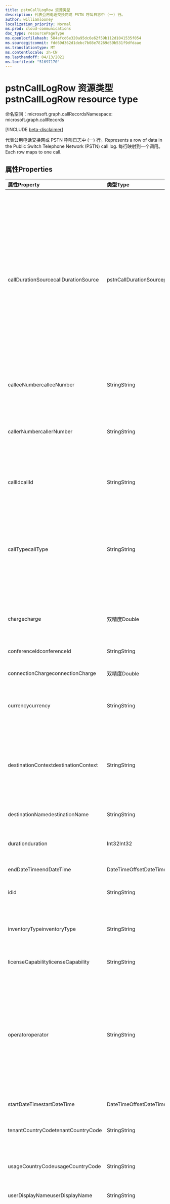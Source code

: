 ```yaml
---
title: pstnCallLogRow 资源类型
description: 代表公用电话交换网或 PSTN 呼叫日志中 (一) 行。
author: williamlooney
localization_priority: Normal
ms.prod: cloud-communications
doc_type: resourcePageType
ms.openlocfilehash: 584efcd6e320a95dc6e62f59b112d1041535f054
ms.sourcegitcommit: fdd69d362d1debc7b08e78269d59b531f9dfdaae
ms.translationtype: MT
ms.contentlocale: zh-CN
ms.lasthandoff: 04/13/2021
ms.locfileid: "51697170"
---
```

# <a name="pstncalllogrow-resource-type"></a><span data-ttu-id="23886-103">pstnCallLogRow 资源类型</span><span class="sxs-lookup"><span data-stu-id="23886-103">pstnCallLogRow resource type</span></span>

<span data-ttu-id="23886-104">命名空间：microsoft.graph.callRecords</span><span class="sxs-lookup"><span data-stu-id="23886-104">Namespace: microsoft.graph.callRecords</span></span>

[!INCLUDE [beta-disclaimer](../../includes/beta-disclaimer.md)]

<span data-ttu-id="23886-105">代表公用电话交换网或 PSTN 呼叫日志中 (一) 行。</span><span class="sxs-lookup"><span data-stu-id="23886-105">Represents a row of data in the Public Switch Telephone Network (PSTN) call log.</span></span> <span data-ttu-id="23886-106">每行映射到一个调用。</span><span class="sxs-lookup"><span data-stu-id="23886-106">Each row maps to one call.</span></span>

## <a name="properties"></a><span data-ttu-id="23886-107">属性</span><span class="sxs-lookup"><span data-stu-id="23886-107">Properties</span></span>

|<span data-ttu-id="23886-108">属性</span><span class="sxs-lookup"><span data-stu-id="23886-108">Property</span></span>|<span data-ttu-id="23886-109">类型</span><span class="sxs-lookup"><span data-stu-id="23886-109">Type</span></span>|<span data-ttu-id="23886-110">说明</span><span class="sxs-lookup"><span data-stu-id="23886-110">Description</span></span>|
|:---|:---|:---|
|<span data-ttu-id="23886-111">callDurationSource</span><span class="sxs-lookup"><span data-stu-id="23886-111">callDurationSource</span></span>|<span data-ttu-id="23886-112">pstnCallDurationSource</span><span class="sxs-lookup"><span data-stu-id="23886-112">pstnCallDurationSource</span></span>|<span data-ttu-id="23886-113">呼叫持续时间数据源。</span><span class="sxs-lookup"><span data-stu-id="23886-113">The source of the call duration data.</span></span> <span data-ttu-id="23886-114">如果呼叫通过 Operator Connect 计划使用第三方电信运营商，则运营商可能会提供其自己的呼叫持续时间数据。</span><span class="sxs-lookup"><span data-stu-id="23886-114">If the call uses a third-party telecommunications operator via the Operator Connect Program, the operator may provide their own call duration data.</span></span> <span data-ttu-id="23886-115">在这种情况下，属性值为 `operator` 。</span><span class="sxs-lookup"><span data-stu-id="23886-115">In this case, the property value is `operator`.</span></span> <span data-ttu-id="23886-116">否则，值为 `microsoft` 。</span><span class="sxs-lookup"><span data-stu-id="23886-116">Otherwise, the value is `microsoft`.</span></span>|
|<span data-ttu-id="23886-117">calleeNumber</span><span class="sxs-lookup"><span data-stu-id="23886-117">calleeNumber</span></span>|<span data-ttu-id="23886-118">String</span><span class="sxs-lookup"><span data-stu-id="23886-118">String</span></span>|<span data-ttu-id="23886-119">以 [E.164 格式拨打的](https://en.wikipedia.org/wiki/E.164) 号码。</span><span class="sxs-lookup"><span data-stu-id="23886-119">Number dialed in [E.164](https://en.wikipedia.org/wiki/E.164) format.</span></span>|
|<span data-ttu-id="23886-120">callerNumber</span><span class="sxs-lookup"><span data-stu-id="23886-120">callerNumber</span></span>|<span data-ttu-id="23886-121">String</span><span class="sxs-lookup"><span data-stu-id="23886-121">String</span></span>|<span data-ttu-id="23886-122">接收入站呼叫呼叫的号码或为出站呼叫拨打的号码。</span><span class="sxs-lookup"><span data-stu-id="23886-122">Number that received the call for inbound calls or the number dialed for outbound calls.</span></span> <span data-ttu-id="23886-123">E.164 格式。</span><span class="sxs-lookup"><span data-stu-id="23886-123">E.164 format.</span></span>|
|<span data-ttu-id="23886-124">callId</span><span class="sxs-lookup"><span data-stu-id="23886-124">callId</span></span>|<span data-ttu-id="23886-125">String</span><span class="sxs-lookup"><span data-stu-id="23886-125">String</span></span>|<span data-ttu-id="23886-126">呼叫标识符。</span><span class="sxs-lookup"><span data-stu-id="23886-126">Call identifier.</span></span> <span data-ttu-id="23886-127">不保证是唯一的。</span><span class="sxs-lookup"><span data-stu-id="23886-127">Not guaranteed to be unique.</span></span>|
|<span data-ttu-id="23886-128">callType</span><span class="sxs-lookup"><span data-stu-id="23886-128">callType</span></span>|<span data-ttu-id="23886-129">String</span><span class="sxs-lookup"><span data-stu-id="23886-129">String</span></span>|<span data-ttu-id="23886-130">该呼叫是 PSTN 出站呼叫还是入站呼叫以及呼叫类型，例如用户拨打的呼叫还是音频会议呼叫。</span><span class="sxs-lookup"><span data-stu-id="23886-130">Whether the call was a PSTN outbound or inbound call and the type of call such as a call placed by a user or an audio conference.</span></span>|
|<span data-ttu-id="23886-131">charge</span><span class="sxs-lookup"><span data-stu-id="23886-131">charge</span></span>|<span data-ttu-id="23886-132">双精度</span><span class="sxs-lookup"><span data-stu-id="23886-132">Double</span></span>|<span data-ttu-id="23886-133">向你的帐户收取的呼叫的金额或费用。</span><span class="sxs-lookup"><span data-stu-id="23886-133">Amount of money or cost of the call that is charged to your account.</span></span>|
|<span data-ttu-id="23886-134">conferenceId</span><span class="sxs-lookup"><span data-stu-id="23886-134">conferenceId</span></span>|<span data-ttu-id="23886-135">String</span><span class="sxs-lookup"><span data-stu-id="23886-135">String</span></span>|<span data-ttu-id="23886-136">音频会议的 ID。</span><span class="sxs-lookup"><span data-stu-id="23886-136">ID of the audio conference.</span></span>|
|<span data-ttu-id="23886-137">connectionCharge</span><span class="sxs-lookup"><span data-stu-id="23886-137">connectionCharge</span></span>|<span data-ttu-id="23886-138">双精度</span><span class="sxs-lookup"><span data-stu-id="23886-138">Double</span></span>|<span data-ttu-id="23886-139">连接费用价格。</span><span class="sxs-lookup"><span data-stu-id="23886-139">Connection fee price.</span></span>|
|<span data-ttu-id="23886-140">currency</span><span class="sxs-lookup"><span data-stu-id="23886-140">currency</span></span>|<span data-ttu-id="23886-141">String</span><span class="sxs-lookup"><span data-stu-id="23886-141">String</span></span>|<span data-ttu-id="23886-142">用于计算 [ISO 4217](https://en.wikipedia.org/wiki/ISO_4217) (开销的货币) 。</span><span class="sxs-lookup"><span data-stu-id="23886-142">Type of currency used to calculate the cost of the call ([ISO 4217](https://en.wikipedia.org/wiki/ISO_4217)).</span></span>|
|<span data-ttu-id="23886-143">destinationContext</span><span class="sxs-lookup"><span data-stu-id="23886-143">destinationContext</span></span>|<span data-ttu-id="23886-144">String</span><span class="sxs-lookup"><span data-stu-id="23886-144">String</span></span>|<span data-ttu-id="23886-145">呼叫是国内呼叫 (或地区内) 或 (或地区外部的) 用户位置进行呼叫。</span><span class="sxs-lookup"><span data-stu-id="23886-145">Whether the call was domestic (within a country or region) or international (outside a country or region) based on the user's location.</span></span>|
|<span data-ttu-id="23886-146">destinationName</span><span class="sxs-lookup"><span data-stu-id="23886-146">destinationName</span></span>|<span data-ttu-id="23886-147">String</span><span class="sxs-lookup"><span data-stu-id="23886-147">String</span></span>|<span data-ttu-id="23886-148">拨打的国家/地区。</span><span class="sxs-lookup"><span data-stu-id="23886-148">Country or region dialed.</span></span>|
|<span data-ttu-id="23886-149">duration</span><span class="sxs-lookup"><span data-stu-id="23886-149">duration</span></span>|<span data-ttu-id="23886-150">Int32</span><span class="sxs-lookup"><span data-stu-id="23886-150">Int32</span></span>|<span data-ttu-id="23886-151">呼叫连接时间（以秒表示）。</span><span class="sxs-lookup"><span data-stu-id="23886-151">How long the call was connected, in seconds.</span></span>|
|<span data-ttu-id="23886-152">endDateTime</span><span class="sxs-lookup"><span data-stu-id="23886-152">endDateTime</span></span>|<span data-ttu-id="23886-153">DateTimeOffset</span><span class="sxs-lookup"><span data-stu-id="23886-153">DateTimeOffset</span></span>|<span data-ttu-id="23886-154">呼叫结束时间。</span><span class="sxs-lookup"><span data-stu-id="23886-154">Call end time.</span></span>|
|<span data-ttu-id="23886-155">id</span><span class="sxs-lookup"><span data-stu-id="23886-155">id</span></span>|<span data-ttu-id="23886-156">String</span><span class="sxs-lookup"><span data-stu-id="23886-156">String</span></span>|<span data-ttu-id="23886-157">唯一呼叫标识符。</span><span class="sxs-lookup"><span data-stu-id="23886-157">Unique call identifier.</span></span> <span data-ttu-id="23886-158">GUID。</span><span class="sxs-lookup"><span data-stu-id="23886-158">GUID.</span></span>|
|<span data-ttu-id="23886-159">inventoryType</span><span class="sxs-lookup"><span data-stu-id="23886-159">inventoryType</span></span>|<span data-ttu-id="23886-160">String</span><span class="sxs-lookup"><span data-stu-id="23886-160">String</span></span>|<span data-ttu-id="23886-161">用户的电话号码类型，如免费电话号码服务。</span><span class="sxs-lookup"><span data-stu-id="23886-161">User's phone number type, such as a service of toll-free number.</span></span>|
|<span data-ttu-id="23886-162">licenseCapability</span><span class="sxs-lookup"><span data-stu-id="23886-162">licenseCapability</span></span>|<span data-ttu-id="23886-163">String</span><span class="sxs-lookup"><span data-stu-id="23886-163">String</span></span>|<span data-ttu-id="23886-164">用于呼叫的许可证。</span><span class="sxs-lookup"><span data-stu-id="23886-164">The license used for the call.</span></span>|
|<span data-ttu-id="23886-165">operator</span><span class="sxs-lookup"><span data-stu-id="23886-165">operator</span></span>|<span data-ttu-id="23886-166">String</span><span class="sxs-lookup"><span data-stu-id="23886-166">String</span></span>|<span data-ttu-id="23886-167">为此呼叫提供 PSTN 服务的电信运营商。</span><span class="sxs-lookup"><span data-stu-id="23886-167">The telecommunications operator which provided PSTN services for this call.</span></span> <span data-ttu-id="23886-168">这可能是 Microsoft，或者可能是通过 Operator Connect Program 的第三 [方运营商](https://techcommunity.microsoft.com/t5/microsoft-teams-blog/introducing-operator-connect-and-more-teams-calling-updates/ba-p/2176398)。</span><span class="sxs-lookup"><span data-stu-id="23886-168">This may be Microsoft, or it may be a third-party operator via the [Operator Connect Program](https://techcommunity.microsoft.com/t5/microsoft-teams-blog/introducing-operator-connect-and-more-teams-calling-updates/ba-p/2176398).</span></span>|
|<span data-ttu-id="23886-169">startDateTime</span><span class="sxs-lookup"><span data-stu-id="23886-169">startDateTime</span></span>|<span data-ttu-id="23886-170">DateTimeOffset</span><span class="sxs-lookup"><span data-stu-id="23886-170">DateTimeOffset</span></span>|<span data-ttu-id="23886-171">呼叫开始时间。</span><span class="sxs-lookup"><span data-stu-id="23886-171">Call start time.</span></span>|
|<span data-ttu-id="23886-172">tenantCountryCode</span><span class="sxs-lookup"><span data-stu-id="23886-172">tenantCountryCode</span></span>|<span data-ttu-id="23886-173">String</span><span class="sxs-lookup"><span data-stu-id="23886-173">String</span></span>|<span data-ttu-id="23886-174">租户的国家/地区代码 [ISO 3166-1 alpha-2](https://en.wikipedia.org/wiki/ISO_3166-1_alpha-2)。</span><span class="sxs-lookup"><span data-stu-id="23886-174">Country code of the tenant, [ISO 3166-1 alpha-2](https://en.wikipedia.org/wiki/ISO_3166-1_alpha-2).</span></span>|
|<span data-ttu-id="23886-175">usageCountryCode</span><span class="sxs-lookup"><span data-stu-id="23886-175">usageCountryCode</span></span>|<span data-ttu-id="23886-176">String</span><span class="sxs-lookup"><span data-stu-id="23886-176">String</span></span>|<span data-ttu-id="23886-177">用户的国家/地区代码 [ISO 3166-1 alpha-2](https://en.wikipedia.org/wiki/ISO_3166-1_alpha-2)。</span><span class="sxs-lookup"><span data-stu-id="23886-177">Country code of the user, [ISO 3166-1 alpha-2](https://en.wikipedia.org/wiki/ISO_3166-1_alpha-2).</span></span>|
|<span data-ttu-id="23886-178">userDisplayName</span><span class="sxs-lookup"><span data-stu-id="23886-178">userDisplayName</span></span>|<span data-ttu-id="23886-179">String</span><span class="sxs-lookup"><span data-stu-id="23886-179">String</span></span>|<span data-ttu-id="23886-180">用户的显示名称。</span><span class="sxs-lookup"><span data-stu-id="23886-180">Display name of the user.</span></span>|
|<span data-ttu-id="23886-181">userId</span><span class="sxs-lookup"><span data-stu-id="23886-181">userId</span></span>|<span data-ttu-id="23886-182">String</span><span class="sxs-lookup"><span data-stu-id="23886-182">String</span></span>|<span data-ttu-id="23886-183">在 Graph 中调用用户 ID。</span><span class="sxs-lookup"><span data-stu-id="23886-183">Calling user's ID in Graph.</span></span> <span data-ttu-id="23886-184">GUID。</span><span class="sxs-lookup"><span data-stu-id="23886-184">GUID.</span></span> <span data-ttu-id="23886-185">对于自动程序呼叫类型，此信息和其他用户信息将为 null/空 (ucap_in ucap_out) 。</span><span class="sxs-lookup"><span data-stu-id="23886-185">This and other user info will be null/empty for bot call types (ucap_in, ucap_out).</span></span>|
|<span data-ttu-id="23886-186">userPrincipalName</span><span class="sxs-lookup"><span data-stu-id="23886-186">userPrincipalName</span></span>|<span data-ttu-id="23886-187">String</span><span class="sxs-lookup"><span data-stu-id="23886-187">String</span></span>|<span data-ttu-id="23886-188">UserPrincipalName (Azure Active Directory) 登录名。</span><span class="sxs-lookup"><span data-stu-id="23886-188">UserPrincipalName (sign-in name) in Azure Active Directory.</span></span> <span data-ttu-id="23886-189">这通常与用户的 SIP 地址相同，并且可以与用户的电子邮件地址相同。</span><span class="sxs-lookup"><span data-stu-id="23886-189">This is usually the same as user's SIP Address, and can be same as user's e-mail address.</span></span>|

## <a name="relationships"></a><span data-ttu-id="23886-190">关系</span><span class="sxs-lookup"><span data-stu-id="23886-190">Relationships</span></span>

<span data-ttu-id="23886-191">无。</span><span class="sxs-lookup"><span data-stu-id="23886-191">None.</span></span>

## <a name="json-representation"></a><span data-ttu-id="23886-192">JSON 表示形式</span><span class="sxs-lookup"><span data-stu-id="23886-192">JSON representation</span></span>

<span data-ttu-id="23886-193">下面是资源的 JSON 表示形式。</span><span class="sxs-lookup"><span data-stu-id="23886-193">The following is a JSON representation of the resource.</span></span>

<!-- {
  "blockType": "ignored",
  "@odata.type": "microsoft.graph.callRecords.pstnCallLogRow",
  "keyProperty": "id"
}
-->

``` json
{
  "@odata.type": "#microsoft.graph.callRecords.pstnCallLogRow",
  "id": "String (identifier)",
  "callId": "String",
  "userId": "String",
  "userPrincipalName": "String",
  "userDisplayName": "String",
  "startDateTime": "String (timestamp)",
  "endDateTime": "String (timestamp)",
  "duration": "Integer",
  "charge": "Double",
  "callType": "String",
  "currency": "String",
  "calleeNumber": "String",
  "usageCountryCode": "String",
  "tenantCountryCode": "String",
  "connectionCharge": "Double",
  "callerNumber": "String",
  "destinationContext": "String",
  "destinationName": "String",
  "conferenceId": "String",
  "licenseCapability": "String",
  "inventoryType": "String",
  "operator": "String",
  "callDurationSource": "String"
}
```


